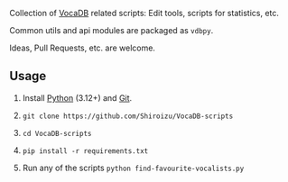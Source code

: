 Collection of [VocaDB](https://vocadb.net/) related scripts: Edit tools, scripts for statistics, etc.

Common utils and api modules are packaged as `vdbpy`.

Ideas, Pull Requests, etc. are welcome.

## Usage

1) Install [Python](https://www.python.org/) (3.12+) and [Git](https://git-scm.com/downloads).

2) `git clone https://github.com/Shiroizu/VocaDB-scripts`

3) `cd VocaDB-scripts`

4) `pip install -r requirements.txt`

5) Run any of the scripts `python find-favourite-vocalists.py`
